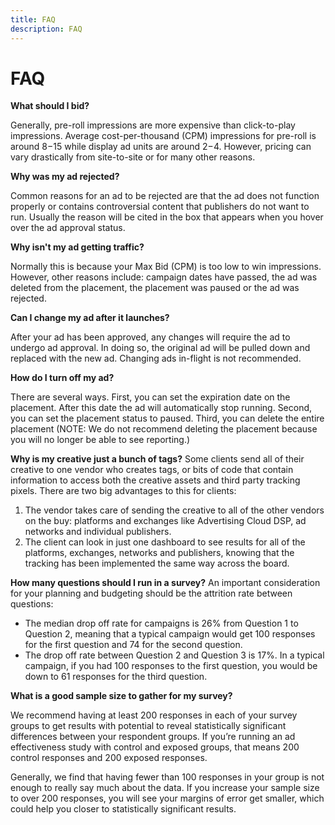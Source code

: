 ```yaml
---
title: FAQ
description: FAQ
---
```

# FAQ

<!-- directly from legacy help -- need to edit -->

**What should I bid?**

Generally, pre-roll impressions are more expensive than click-to-play impressions. Average cost-per-thousand (CPM) impressions for pre-roll is around $8-$15 while display ad units are around $2-$4. However, pricing can vary drastically from site-to-site or for many other reasons.

**Why was my ad rejected?**

Common reasons for an ad to be rejected are that the ad does not function properly or contains controversial content that publishers do not want to run. Usually the reason will be cited in the box that appears when you hover over the ad approval status.

**Why isn't my ad getting traffic?**

Normally this is because your Max Bid (CPM) is too low to win impressions. However, other reasons include: campaign dates have passed, the ad was deleted from the placement, the placement was paused or the ad was rejected.

**Can I change my ad after it launches?**

After your ad has been approved, any changes will require the ad to undergo ad approval. In doing so, the original ad will be pulled down and replaced with the new ad. Changing ads in-flight is not recommended.

**How do I turn off my ad?**

There are several ways. First, you can set the expiration date on the placement. After this date the ad will automatically stop running. Second, you can set the placement status to paused. Third, you can delete the entire placement (NOTE: We do not recommend deleting the placement because you will no longer be able to see reporting.)

**Why is my creative just a bunch of tags?**
Some clients send all of their creative to one vendor who creates tags, or bits of code that contain information to access both the creative assets and third party tracking pixels. There are two big advantages to this for clients:

1. The vendor takes care of sending the creative to all of the other vendors on the buy: platforms and exchanges like Advertising Cloud DSP, ad networks and individual publishers.
1. The client can look in just one dashboard to see results for all of the platforms, exchanges, networks and publishers, knowing that the tracking has been implemented the same way across the board.

**How many questions should I run in a survey?**
An important consideration for your planning and budgeting should be the attrition rate between questions:

* The median drop off rate for campaigns is 26% from Question 1 to Question 2, meaning that a typical campaign would get 100 responses for the first question and 74 for the second question.
* The drop off rate between Question 2 and Question 3 is 17%. In a typical campaign, if you had 100 responses to the first question, you would be down to 61 responses for the third question.

**What is a good sample size to gather for my survey?**

We recommend having at least 200 responses in each of your survey groups to get results with potential to reveal statistically significant differences between your respondent groups. If you’re running an ad effectiveness study with control and exposed groups, that means 200 control responses and 200 exposed responses.

Generally, we find that having fewer than 100 responses in your group is not enough to really say much about the data. If you increase your sample size to over 200 responses, you will see your margins of error get smaller, which could help you closer to statistically significant results. 
